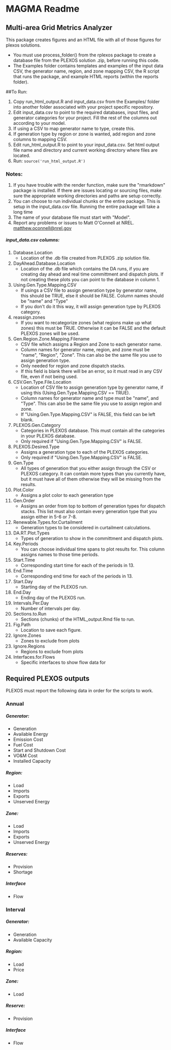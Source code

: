 # MAGMA Readme
## Multi-area Grid Metrics Analyzer

This package creates figures and an HTML file with all of those figures for plexos solutions.
* You must use process_folder() from the rplexos package to create a database file from the PLEXOS solution .zip, before running this code.
* The Examples folder contains templates and examples of the input data CSV, the generator name, region, and zone mapping CSV, the R script that runs the package, and example HTML reports (within the reports folder).

##To Run:
1. Copy run_html_output.R and input_data.csv from the Examples/ folder into another folder associated with your project specific repository.
2. Edit input_data.csv to point to the required databases, input files, and generator categories for your project. Fill the rest of the columns out according to your model.
3. If using a CSV to map generator name to type, create this.
4. If generation type by region or zone is wanted, add region and zone columns to mapping CSV.
5. Edit run_html_output.R to point to your input_data.csv. Set html output file name and directory and current working directory where files are located.
6. Run: ```source('run_html_output.R')```

### Notes:
1. If you have trouble with the render function, make sure the "rmarkdown" package is installed. If there are issues locating or sourcing files, make sure the appropriate working directories and paths are setup correctly.
2. You can choose to run individual chunks or the entire package. This is setup in the input_data.csv file. Running the entire package will take a long time
3. The name of your database file must start with "Model".
4. Report any problems or issues to Matt O'Connell at NREL. matthew.oconnell@nrel.gov 

##### input_data.csv columns:
1. Database.Location
	+ Location of the .db file created from PLEXOS .zip solution file.
2. DayAhead.Database.Location
	+ Location of the .db file which contains the DA runs, if you are creating day ahead and real time committment and dispatch plots. If not creating these plots you can point to the database in column 1.
3. Using.Gen.Type.Mapping.CSV
	+ If usings a CSV file to assign generation type by generator name, this should be TRUE, else it should be FALSE. Column names should be "name" and "Type"
	+ If you don't do it this way, it will assign generation type by PLEXOS category.
4. reassign.zones
	+ If you want to recategorize zones (what regions make up what zones) this must be TRUE. Otherwise it can be FALSE and the default PLEXOS zones will be used. 
5. Gen.Region.Zone.Mapping.Filename
	+ CSV file which assigns a Region and Zone to each generator name. 
	+ Column names for generator name, region, and zone must be "name", "Region", "Zone". This can also be the same file you use to assign generation type.
	+ Only needed for region and zone dispatch stacks.
	+ If this field is blank there will be an error, so it must read in any CSV file, even if not being used.
6. CSV.Gen.Type.File.Location
	+ Location of CSV file to assign generation type by generator name, if using this (Using.Gen.Type.Mapping.CSV == TRUE).
	+ Column names for generator name and type must be "name", and "Type". This can also be the same file you use to assign region and zone.
	+ If "Using.Gen.Type.Mapping.CSV" is FALSE, this field can be left blank.
7. PLEXOS.Gen.Category
	+ Categories in PLEXOS database. This must contain all the categories in your PLEXOS database.
	+ Only required if "Using.Gen.Type.Mapping.CSV" is FALSE.
8. PLEXOS.Desired.Type	
	+ Assigns a generation type to each of the PLEXOS categories.
	+ Only required if "Using.Gen.Type.Mapping.CSV" is FALSE.
9. Gen.Type
	+ All types of generation that you either assign through the CSV or PLEXOS category. It can contain more types than you currently have, but it must have all of them otherwise they will be missing from the results.
10. Plot.Color
	+ Assigns a plot color to each generation type
11. Gen.Order
	+ Assigns an order from top to bottom of generation types for dispatch stacks. This list must also contain every generation type that you assign either in 5-6 or 7-8.
12. Renewable.Types.for.Curtailment
	+ Generation types to be considered in curtailment calculations.
13. DA.RT.Plot.Types
	+ Types of generation to show in the committment and dispatch plots.
14. Key.Periods
	+ You can choose individual time spans to plot results for. This column assigns names to those time periods.
15. Start.Time
	+ Corresponding start time for each of the periods in 13.
16. End.Time
	+ Corresponding end time for each of the periods in 13. 
17. Start.Day
	+ Starting day of the PLEXOS run. 
18. End.Day
	+ Ending day of the PLEXOS run.
19. Intervals.Per.Day
	+ Number of intervals per day.
20. Sections.to.Run
	+ Sections (chunks) of the HTML_output.Rmd file to run.
21. Fig.Path
	+ Location to save each figure.
22. Ignore.Zones
 	+ Zones to exclude from plots
23. Ignore.Regions
	+ Regions to exclude from plots
24. Interfaces.for.Flows
	+ Specific interfaces to show flow data for


## Required PLEXOS outputs

PLEXOS must report the following data in order for the scripts to work.

### Annual
##### Generator:
 + Generation
 + Available Energy
 + Emission Cost
 + Fuel Cost
 + Start and Shutdown Cost
 + VO&M Cost
 + Installed Capacity

##### Region:
 + Load
 + Imports
 + Exports
 + Unserved Energy

##### Zone:
 + Load
 + Imports
 + Exports
 + Unserved Energy

##### Reserves:
 + Provision
 + Shortage

##### Interface
 + Flow

### Interval
##### Generator:
 + Generation
 + Available Capacity

##### Region:
 + Load
 + Price

##### Zone:
 + Load
 
##### Reserve:
 + Provision

##### Interface
 + Flow
